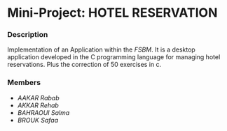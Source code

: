 # Mini-Project: HOTEL RESERVATION

### Description

Implementation of an Application within the _FSBM_.
It is a desktop application developed in the C programming language for managing hotel reservations.
Plus the correction of 50 exercises in c.

### Members

- _AAKAR Rabab_
- _AKKAR Rehab_
- _BAHRAOUI Salma_
- _BROUK Safaa_
